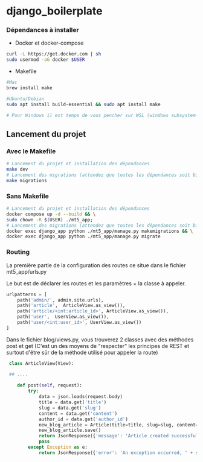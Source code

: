# django_boilerplate

### Dépendances à installer

- Docker et docker-compose
```bash
curl -L https://get.docker.com | sh
sudo usermod -aG docker $USER 
```
- Makefile
```bash
#Mac
brew install make

#Ubuntu/Debian
sudo apt install build-essential && sudo apt install make

# Pour Windows il est temps de vous pencher sur WSL (windows subsystem for linux)
```


## Lancement du projet
### Avec le Makefile

```bash
# Lancement du projet et installation des dépendances
make dev
# Lancement des migrations (attendez que toutes les dépendances soit bien installé avant de lancer les migrations)
make migrations
```

### Sans Makefile
```bash
# Lancement du projet et installation des dépendances
docker compose up -d --build && \
sudo chown -R $(USER) ./mt5_app;
# Lancement des migrations (attendez que toutes les dépendances soit bien installé avant de lancer les migrations)
docker exec django_app python ./mt5_app/manage.py makemigrations && \
docker exec django_app python ./mt5_app/manage.py migrate
```

### Routing

La première partie de la configuration des routes ce situe dans le fichier mt5_app/urls.py

Le but est de déclarer les routes et les paramètres + la classe à appeler.

```python
urlpatterns = [
    path('admin/', admin.site.urls),
    path('article',  ArticleView.as_view()),
    path('article/<int:article_id>', ArticleView.as_view()),
    path('user',  UserView.as_view()),
    path('user/<int:user_id>', UserView.as_view())
]
```

Dans le fichier blog/views.py, vous trouverez 2 classes avec des méthodes post et get (C'est un des moyens de "respecter" les principes de REST et surtout d'être sûr de la méthode utilisé pour appeler la route)

```python
 class ArticleView(View):

 ## ....
 
    def post(self, request):
        try:
            data = json.loads(request.body)
            title = data.get('title')
            slug = data.get('slug')
            content = data.get('content')
            author_id = data.get('author_id')
            new_blog_article = Article(title=title, slug=slug, content=content, author_id=author_id)
            new_blog_article.save()
            return JsonResponse({'message': 'Article created successfully'}, status=201)
            pass
        except Exception as e:
            return JsonResponse({'error': 'An exception occurred, ' + str(e)}, status=500)
 ```

